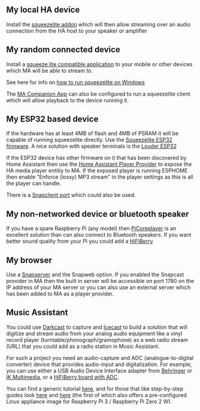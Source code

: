 ## My local HA device

Install the [squeezelite addon](https://github.com/pssc/ha-addon-squeezelite) which will then allow streaming over an audio connection from the HA host to your speaker or amplifier

## My random connected device

Install a [squeeze lite compatible application](https://sourceforge.net/projects/lmsclients/files/squeezelite/) to your mobile or other devices which MA will be able to stream to.

See here for info on [how to run squeezelite on Windows](https://github.com/orgs/music-assistant/discussions/1123#discussioncomment-6652948)

The [MA Companion App](../companion-app.md) can also be configured to run a squeezelite client which will allow playback to the device running it.


## My ESP32 based device

If the hardware has at least 4MB of flash and 4MB of PSRAM it will be capable of running squeezelite directly. Use the [Squeezelite ESP32 firmware](https://github.com/sle118/squeezelite-esp32). A nice solution with speaker terminals is the [Louder ESP32](https://www.tindie.com/products/sonocotta/louder-esp32/)


If the ESP32 device has other firmware on it that has been discovered by Home Assistant then use the [Home Assistant Player Provider](https://music-assistant.io/integration/installation/) to expose the HA media player entitiy to MA. If the exposed player is running ESPHOME then enable "Enforce (lossy) MP3 stream" in the player settings as this is all the player can handle.

There is a [Snapclient port](https://github.com/jorgenkraghjakobsen/snapclient) which could also be used.

## My non-networked device or bluetooth speaker

If you have a spare Raspberry Pi (any model) then [PiCoreplayer](https://www.picoreplayer.org) is an excellent solution than can also connect to Bluetooth speakers. If you want better sound quality from your Pi you could add a [HiFiBerry](https://www.hifiberry.com/docs/hardware/comparison-of-hifiberry-cards-for-audio-recording/)

## My browser

Use a [Snapserver](../player-support/snapcast.md) and the Snapweb option. If you enabled the Snapcast provider in MA then the built in server will be accessible on port 1780 on the IP address of your MA server or you can also use an external server which has been added to MA as a player provider.

## Music Assistant

You could use [Darkcast](http://www.darkice.org/) to capture and [Icecast](https://www.icecast.org/) to build a solution that will digitize and stream audio from your analog audio equipment like a vinyl record player (turntable/phonograph/gramophone) as a web radio stream (URL) that you could add as a radio station in Music Assistant.

For such a project you need an audio-capture and ADC (analogue-to-digital converter) device that provides audio-input and digitalization. For example, you can use either a USB Audio Device Interface adapter from [Behringer](https://www.behringer.com/catalog.html?catalog=Category&category=C-BEHRINGER-AUDIOINTERFACES-USBAUDIOINTERFACES) or [IK Multimedia](https://www.ikmultimedia.com/products/irigstream/), or a [HiFiBerry board with ADC](https://www.hifiberry.com/blog/need-some-input/).

You can find a generic tutorial [here](https://maker.pro/raspberry-pi/projects/how-to-build-an-internet-radio-station-with-raspberry-pi-darkice-and-icecast), and for those that like step-by-step guides look [here](https://github.com/quebulm/Raspberry-Pi-Vinyl-Streamer) and [here](https://github.com/gieljnssns/darkice-libaacplus-rpi-guide/blob/master/README.md) (the first of which also offers a pre-configured Linux appliance image for Raspberry Pi 3 / Raspberry Pi Zero 2 W). 
